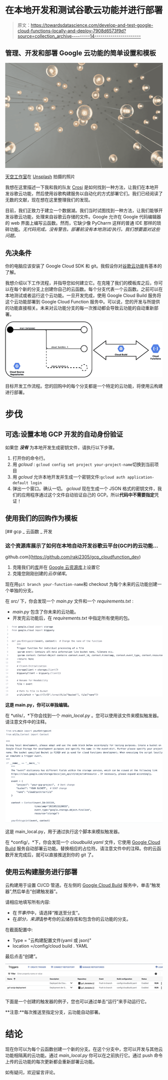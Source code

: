 # 在本地开发和测试谷歌云功能并进行部署

> 原文：<https://towardsdatascience.com/develop-and-test-google-cloud-functions-locally-and-deploy-7908d6573f9d?source=collection_archive---------14----------------------->

## 管理、开发和部署 Google 云功能的简单设置和模板

![](img/5ad528b27a2318f553664d2d729e3844.png)

[天空工作室](https://unsplash.com/@skyestudios)在 [Unsplash](https://unsplash.com/) 拍摄的照片

我想在这里描述一下我和我的队友 [Crosi](https://medium.com/u/a322d824778c?source=post_page-----7908d6573f9d--------------------------------) 是如何找到一种方法，让我们在本地开发谷歌云功能，然后使用谷歌构建服务以自动化的方式部署它们。我们已经阅读了无数的文献，现在想在这里整理我们的发现。

目前，我们正致力于建立一个数据湖。我们当时试图找到一种方法，让我们能够开发谷歌云功能，处理来自谷歌云存储的文件。Google 允许在 Google 代码编辑器的 web 界面上编写云函数。然而，它缺少像 PyCharm 这样的普通 IDE 那样的琐碎功能。*无代码完成。没有警告。部署前没有本地测试/执行。我们想要面对这些问题。*

## 先决条件

你的电脑应该安装了 Google Cloud SDK 和 git。我假设你对[谷歌云功能](https://cloud.google.com/functions/docs/how-to)有基本的了解。

我想介绍以下工作流程，并指导您如何建立它。在克隆了我们的模板库之后，你可以在每个新的分支上创建你自己的云函数。每个分支代表一个云函数。之前可以在本地测试或者运行这个云功能。一旦开发完成，使用 Google Cloud Build 服务将这个云功能部署到 Google Cloud Function 服务中。可以说，您的开发与所提供的功能直接相关。未来对云功能分支的每一次推动都会导致云功能的自动重新部署。

![](img/79e0b2b65e8aa0e72c12b1ff45a43b42.png)

目标开发工作流程。您的回购中的每个分支都是一个特定的云功能，将使用云构建进行部署。

# 步伐

## 可选:设置本地 GCP 开发的自动身份验证

如果您 ***没有*** 为本地开发生成密钥文件，请执行以下步骤。

1.  打开你的命令行。
2.  用 *gcloud* : `gcloud config set project your-project-name`切换到当前项目
3.  用 *gcloud* 允许本地开发并生成一个密钥文件:`gcloud auth application-default login`
4.  弹出一个窗口。确认一切。 *gcloud* 现在生成一个 JSON 格式的密钥文件，我们的应用程序通过这个文件自动验证自己的 GCP。所以**代码中不需要指定**凭证！

## 使用我们的回购作为模板

[](https://github.com/raki2305/gcp_cloudfunction_dev) [## gcp _ 云函数 _ 开发

### 这个资源库展示了如何在本地自动开发谷歌云平台(GCP)的云功能…

github.com](https://github.com/raki2305/gcp_cloudfunction_dev) 

1.  克隆我们的[库](https://github.com/raki2305/gcp_cloudfunction_dev)并在 [Google 云资源库](https://source.cloud.google.com/)上设置它
2.  克隆您刚刚创建的*云存储库*。

现在用`git branch your-function-name`和 checkout 为每个未来的云功能创建一个单独的分支。

在 *src/* 下，你会发现一个 *main.py* 文件和一个 *requirements.txt* :

*   *main.py* 包含了你未来的云功能。
*   开发完云功能后，在 *requirements.txt* 中指定所有使用的包。

![](img/f8eaede8bc4e1e142bc46ac96999acc7.png)

**这是 main.py，你可以单独编辑。**

在 *utils/，*下你会找到一个 *main_local.py* 。您可以使用该文件来模拟触发器。请注意文件中的注释。

![](img/2387e0ad8a0c2b2047aa33d25a6ce27a.png)

这是 main_local.py，用于通过执行这个脚本来模拟触发器。

在 *config/，*下，你会发现一个 *cloudbuild.yaml* 文件，它使用 [Google Cloud Build](https://console.cloud.google.com/cloud-build) 服务自动部署云功能。替换相应的占位符。请注意文件中的注释。你的云函数开发完成后，就可以直接推送到你的 git 了。

## 使用云构建服务进行部署

云构建用于设置 CI/CD 管道。在左侧的 [Google Cloud Build](https://console.cloud.google.com/cloud-build) 服务中，单击“触发器”,然后单击“创建触发器”。

请相应地填写所有内容:

*   在*节事件*中，请选择“推送至分支”。
*   在*部分，来源*请参考你的云储存库和包含你的云功能的分支。

在截面配置中:

*   Type = "云构建配置文件(yaml 或 json)"
*   location =/config/cloud build . YAML

最后点击“创建”。

![](img/d4ca7561becf5c82bc06c74360f4bd94.png)

下面是一个创建的触发器的例子，您也可以通过单击“运行”来手动运行它。

**注意:**每次推送至指定分支，云功能自动部署。

# 结论

现在你可以为每个云函数创建一个新的分支。在这个分支中，您可以开发与其他云功能相隔离的云功能。通过 *main_local.py* 你可以在之前执行它。通过 push 命令上传的云功能的每次更新都会重新部署云功能。

如有疑问，欢迎留言评论。